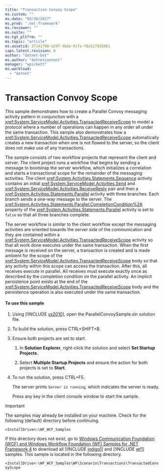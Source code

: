 ```yaml
---
title: "Transaction Convoy Scope"
ms.custom: ""
ms.date: "03/30/2017"
ms.prod: ".net-framework"
ms.reviewer: ""
ms.suite: ""
ms.tgt_pltfrm: ""
ms.topic: "article"
ms.assetid: 37141708-a29f-4b6a-81fe-f8a11f825061
caps.latest.revision: 8
author: "dotnet-bot"
ms.author: "dotnetcontent"
manager: "wpickett"
ms.workload: 
  - "dotnet"
---
```

# Transaction Convoy Scope
This sample demonstrates how to create a Parallel Convoy messaging activity pattern in conjunction with a <xref:System.ServiceModel.Activities.TransactedReceiveScope> to model a protocol where a number of operations can happen in any order all under the same transaction. This sample also demonstrates how a <xref:System.ServiceModel.Activities.TransactedReceiveScope> automatically creates a new transaction when one is not flowed to the server, so the client does not make use of any transactions.  
  
 The sample consists of two workflow projects that represent the client and server. The client project runs a workflow that begins by sending a message to bootstrap the server workflow, which initializes a correlation and starts a transactional scope for the remainder of the messaging activities. The client <xref:System.Activities.Statements.Sequence> activity contains an initial <xref:System.ServiceModel.Activities.Send> and <xref:System.ServiceModel.Activities.ReceiveReply> pair and then a <xref:System.Activities.Statements.Parallel> activity with three branches. Each branch sends a one-way message to the server. The <xref:System.Activities.Statements.Parallel.CompletionCondition%2A> property of the <xref:System.Activities.Statements.Parallel> activity is set to `false` so that all three branches complete.  
  
 The server workflow is similar to the client workflow except the messaging activities are oriented towards the server side of the communication and they are contained within a <xref:System.ServiceModel.Activities.TransactedReceiveScope> activity so that all work done executes under the same transaction. When the first message is received on the server, a transaction is created and is made ambient for the scope of the <xref:System.ServiceModel.Activities.TransactedReceiveScope> body so that any activity within this scope can access the transaction. After this, all receives execute in parallel. All receives must execute exactly once as described by the completion condition on the parallel activity. An implicit persistence point exists at the end of the <xref:System.ServiceModel.Activities.TransactedReceiveScope> body and the persistence operation is also executed under the same transaction.  
  
#### To use this sample  
  
1. Using [!INCLUDE [vs2010](../../../../includes/vs2010-md.md)], open the ParallelConvoySample.sln solution file.  
  
2. To build the solution, press CTRL+SHIFT+B.  
  
3. Ensure both projects are set to start.  
  
   1.  In **Solution Explorer**, right-click the solution and select **Set Startup Projects**.  
  
   2.  Select **Multiple Startup Projects** and ensure the action for both projects is set to **Start**.  
  
4. To run the solution, press CTRL+F5.  
  
    The server prints `Server is running`, which indicates the server is ready.  
  
    Press any key in the client console window to start the sample.  
  
> [!IMPORTANT]
>  The samples may already be installed on your machine. Check for the following (default) directory before continuing.  
> 
>  `<InstallDrive>:\WF_WCF_Samples`  
> 
>  If this directory does not exist, go to [Windows Communication Foundation (WCF) and Windows Workflow Foundation (WF) Samples for .NET Framework 4](http://go.microsoft.com/fwlink/?LinkId=150780) to download all [!INCLUDE [indigo1](../../../../includes/indigo1-md.md)] and [!INCLUDE [wf1](../../../../includes/wf1-md.md)] samples. This sample is located in the following directory.  
> 
>  `<InstallDrive>:\WF_WCF_Samples\WF\Scenario\Transactions\TransactedConvoyScope`